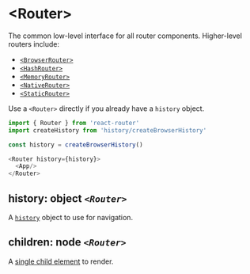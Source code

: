 # &lt;Router>

The common low-level interface for all router components. Higher-level routers include:

- [`<BrowserRouter>`](#browserrouter)
- [`<HashRouter>`](#hashrouter)
- [`<MemoryRouter>`](#memoryrouter)
- [`<NativeRouter>`](#nativerouter)
- [`<StaticRouter>`](#staticrouter)

Use a `<Router>` directly if you already have a `history` object.

```js
import { Router } from 'react-router'
import createHistory from 'history/createBrowserHistory'

const history = createBrowserHistory()

<Router history={history}>
  <App/>
</Router>
```

## history: object _`<Router>`_

A [`history`](https://github.com/mjackson/history) object to use for navigation.

## children: node _`<Router>`_

A [single child element](https://facebook.github.io/react/docs/react-api.html#react.children.only) to render.
